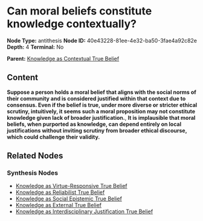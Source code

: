 # Can moral beliefs constitute knowledge contextually?

**Node Type:** antithesis
**Node ID:** 40e43228-81ee-4e32-ba50-3fae4a92c82e
**Depth:** 4
**Terminal:** No

**Parent:** [Knowledge as Contextual True Belief](knowledge-as-contextual-true-belief-synthesis-6135d0f2-86bf-4615-b1ad-9a20089d3150.md)

## Content

**Suppose a person holds a moral belief that aligns with the social norms of their community and is considered justified within that context due to consensus. Even if the belief is true, under more diverse or stricter ethical scrutiny, intuitively, it seems such a moral proposition may not constitute knowledge given lack of broader justification.**, **It is implausible that moral beliefs, when purported as knowledge, can depend entirely on local justifications without inviting scrutiny from broader ethical discourse, which could challenge their validity.**

## Related Nodes

### Synthesis Nodes

- [Knowledge as Virtue-Responsive True Belief](knowledge-as-virtue-responsive-true-belief-synthesis-7b7f3cdf-9e70-4d46-868f-21848bc51c20.md)
- [Knowledge as Reliabilist True Belief](knowledge-as-reliabilist-true-belief-synthesis-4c93e77c-6123-40b4-a498-e01816992314.md)
- [Knowledge as Social Epistemic True Belief](knowledge-as-social-epistemic-true-belief-synthesis-b679225a-8543-414b-acc7-175d3b26d6cd.md)
- [Knowledge as External True Belief](knowledge-as-external-true-belief-synthesis-1abed3ec-d370-4c6d-b6ac-ca9246d061cc.md)
- [Knowledge as Interdisciplinary Justification True Belief](knowledge-as-interdisciplinary-justification-true-belief-synthesis-32a18861-6a12-4a2b-a690-d870a488c584.md)
